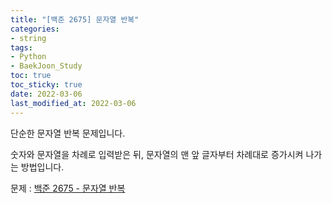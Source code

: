 ```yaml
---
title: "[백준 2675] 문자열 반복"
categories: 
- string
tags:
- Python
- BaekJoon_Study
toc: true
toc_sticky: true
date: 2022-03-06
last_modified_at: 2022-03-06
---
```


단순한 문자열 반복 문제입니다.  

숫자와 문자열을 차례로 입력받은 뒤, 문자열의 맨 앞 글자부터 차례대로 증가시켜 나가는 방법입니다.

문제 : [백준 2675 - 문자열 반복](https://www.acmicpc.net/problem/2675)

<script src="https://gist.github.com/Ryumaker/1a3003f27949c885fc9d87a6980e6105.js"></script>



